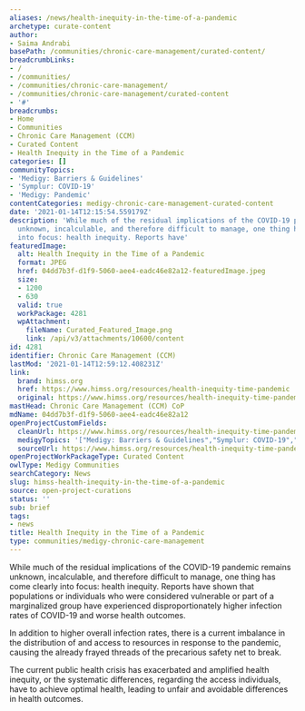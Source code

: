 ```yaml
---
aliases: /news/health-inequity-in-the-time-of-a-pandemic
archetype: curate-content
author:
- Saima Andrabi
basePath: /communities/chronic-care-management/curated-content/
breadcrumbLinks:
- /
- /communities/
- /communities/chronic-care-management/
- /communities/chronic-care-management/curated-content
- '#'
breadcrumbs:
- Home
- Communities
- Chronic Care Management (CCM)
- Curated Content
- Health Inequity in the Time of a Pandemic
categories: []
communityTopics:
- 'Medigy: Barriers & Guidelines'
- 'Symplur: COVID-19'
- 'Medigy: Pandemic'
contentCategories: medigy-chronic-care-management-curated-content
date: '2021-01-14T12:15:54.559179Z'
description: 'While much of the residual implications of the COVID-19 pandemic remains
  unknown, incalculable, and therefore difficult to manage, one thing has come clearly
  into focus: health inequity. Reports have'
featuredImage:
  alt: Health Inequity in the Time of a Pandemic
  format: JPEG
  href: 04dd7b3f-d1f9-5060-aee4-eadc46e82a12-featuredImage.jpeg
  size:
  - 1200
  - 630
  valid: true
  workPackage: 4281
  wpAttachment:
    fileName: Curated_Featured_Image.png
    link: /api/v3/attachments/10600/content
id: 4281
identifier: Chronic Care Management (CCM)
lastMod: '2021-01-14T12:59:12.408231Z'
link:
  brand: himss.org
  href: https://www.himss.org/resources/health-inequity-time-pandemic
  original: https://www.himss.org/resources/health-inequity-time-pandemic
mastHead: Chronic Care Management (CCM) CoP
mdName: 04dd7b3f-d1f9-5060-aee4-eadc46e82a12
openProjectCustomFields:
  cleanUrl: https://www.himss.org/resources/health-inequity-time-pandemic
  medigyTopics: '["Medigy: Barriers & Guidelines","Symplur: COVID-19","Medigy: Pandemic"]'
  sourceUrl: https://www.himss.org/resources/health-inequity-time-pandemic
openProjectWorkPackageType: Curated Content
owlType: Medigy Communities
searchCategory: News
slug: himss-health-inequity-in-the-time-of-a-pandemic
source: open-project-curations
status: ''
sub: brief
tags:
- news
title: Health Inequity in the Time of a Pandemic
type: communities/medigy-chronic-care-management
---
```


While much of the residual implications of the COVID-19 pandemic remains unknown, incalculable, and therefore difficult to manage, one thing has come clearly into focus: health inequity. Reports have shown that populations or individuals who were considered vulnerable or part of a marginalized group have experienced disproportionately higher infection rates of COVID-19 and worse health outcomes.

In addition to higher overall infection rates, there is a current imbalance in the distribution of and access to resources in response to the pandemic, causing the already frayed threads of the precarious safety net to break.

The current public health crisis has exacerbated and amplified health inequity, or the systematic differences, regarding the access individuals, have to achieve optimal health, leading to unfair and avoidable differences in health outcomes.